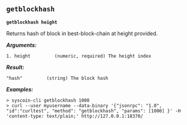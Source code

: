 ## **`getblockhash`**

**`getblockhash height`**

Returns hash of block in best-block-chain at height provided.

***Arguments:***

```
1. height         (numeric, required) The height index

```



***Result:***

```
"hash"         (string) The block hash

```



***Examples:***

```
> syscoin-cli getblockhash 1000
> curl --user myusername --data-binary '{"jsonrpc": "1.0", "id":"curltest", "method": "getblockhash", "params": [1000] }' -H 'content-type: text/plain;' http://127.0.0.1:18370/
```
